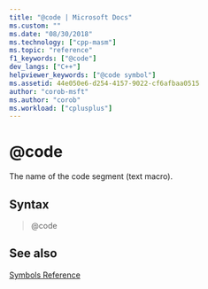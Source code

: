 ```yaml
---
title: "@code | Microsoft Docs"
ms.custom: ""
ms.date: "08/30/2018"
ms.technology: ["cpp-masm"]
ms.topic: "reference"
f1_keywords: ["@code"]
dev_langs: ["C++"]
helpviewer_keywords: ["@code symbol"]
ms.assetid: 44e050e6-d254-4157-9022-cf6afbaa0515
author: "corob-msft"
ms.author: "corob"
ms.workload: ["cplusplus"]
---
```

# @code

The name of the code segment (text macro).

## Syntax

> @code

## See also

[Symbols Reference](../../assembler/masm/symbols-reference.md)<br/>